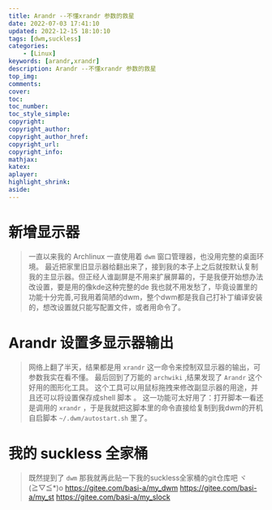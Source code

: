 ```yaml
---
title: Arandr --不懂xrandr 参数的救星
date: 2022-07-03 17:41:10
updated: 2022-12-15 18:10:10
tags: [dwm,suckless]
categories: 
    - [Linux]
keywords: [arandr,xrandr]
description: Arandr --不懂xrandr 参数的救星
top_img:
comments:
cover:
toc:
toc_number:
toc_style_simple:
copyright:
copyright_author:
copyright_author_href:
copyright_url:
copyright_info:
mathjax:
katex:
aplayer:
highlight_shrink:
aside:
---
```

# 新增显示器
> 一直以来我的 Archlinux 一直使用着 `dwm` 窗口管理器，也没用完整的桌面环境。
> 最近把家里旧显示器给翻出来了，接到我的本子上之后就按默认复制我的主显示器。但正经人谁副屏是不用来扩展屏幕的，于是我便开始想办法改设置，要是用的像kde这种完整的de 我也就不用发愁了，毕竟设置里的功能十分完善,可我用着简陋的dwm，整个dwm都是我自己打补丁编译安装的，想改设置就只能写配置文件，或者用命令了。
# Arandr 设置多显示器输出
> 网络上翻了半天，结果都是用 `xrandr` 这一命令来控制双显示器的输出，可参数我实在看不懂。
> 最后回到了万能的 `archwiki` ,结果发现了 `Arandr` 这个好用的图形化工具。
> 这个工具可以用鼠标拖拽来修改副显示器的用途，并且还可以将设置保存成shell 脚本 。
> 这一功能可太好用了：打开脚本一看还是调用的 `xrandr` ，于是我就把这脚本里的命令直接给复制到我dwm的开机自启脚本 `~/.dwm/autostart.sh` 里了。

# 我的 suckless 全家桶
> 既然提到了 `dwm` 那我就再此贴一下我的suckless全家桶的git仓库吧 ヾ(≧▽≦*)o
> https://gitee.com/basi-a/my_dwm
> https://gitee.com/basi-a/my_st
> https://gitee.com/basi-a/my_slock